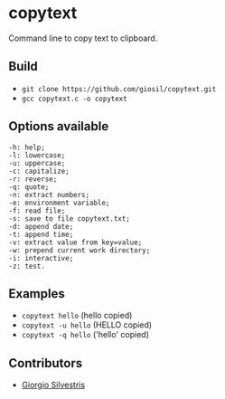# copytext

Command line to copy text to clipboard.

## Build

- `git clone https://github.com/giosil/copytext.git`
- `gcc copytext.c -o copytext`

## Options available

```
-h: help;
-l: lowercase;
-u: uppercase;
-c: capitalize;
-r: reverse;
-q: quote;
-n: extract numbers;
-e: environment variable;
-f: read file;
-s: save to file copytext.txt;
-d: append date;
-t: append time;
-v: extract value from key=value;
-w: prepend current work directory;
-i: interactive;
-z: test.
```

## Examples

- `copytext hello` (hello copied)
- `copytext -u hello` (HELLO copied)
- `copytext -q hello` ('hello' copied)

## Contributors

* [Giorgio Silvestris](https://github.com/giosil)
